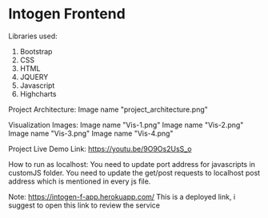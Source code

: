 # Intogen Frontend
Libraries used:
1. Bootstrap
2. CSS
3. HTML
4. JQUERY
5. Javascript
6. Highcharts

Project Architecture:
Image name "project_architecture.png"

Visualization Images:
Image name "Vis-1.png"
Image name "Vis-2.png"
Image name "Vis-3.png"
Image name "Vis-4.png"

Project Live Demo Link:
https://youtu.be/9O9Os2UsS_o

How to run as localhost:
You need to update port address for javascripts in customJS folder. You need to update the get/post requests to localhost post address which is mentioned in every js file.

Note: https://intogen-f-app.herokuapp.com/  This is a deployed link, i suggest to open this link to review the service
